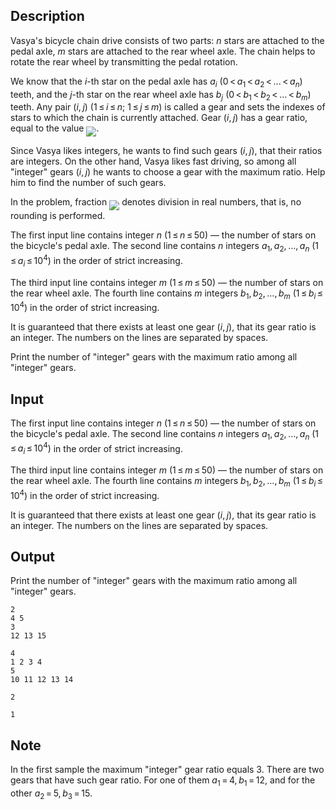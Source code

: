 ## Description

<div><p>Vasya's bicycle chain drive consists of two parts: <span class="tex-span"><i>n</i></span> stars are attached to the pedal axle, <span class="tex-span"><i>m</i></span> stars are attached to the rear wheel axle. The chain helps to rotate the rear wheel by transmitting the pedal rotation.</p><p>We know that the <span class="tex-span"><i>i</i></span>-th star on the pedal axle has <span class="tex-span"><i>a</i><sub class="lower-index"><i>i</i></sub></span> <span class="tex-span">(0 &lt; <i>a</i><sub class="lower-index">1</sub> &lt; <i>a</i><sub class="lower-index">2</sub> &lt; ... &lt; <i>a</i><sub class="lower-index"><i>n</i></sub>)</span> teeth, and the <span class="tex-span"><i>j</i></span>-th star on the rear wheel axle has <span class="tex-span"><i>b</i><sub class="lower-index"><i>j</i></sub></span> <span class="tex-span">(0 &lt; <i>b</i><sub class="lower-index">1</sub> &lt; <i>b</i><sub class="lower-index">2</sub> &lt; ... &lt; <i>b</i><sub class="lower-index"><i>m</i></sub>)</span> teeth. Any pair <span class="tex-span">(<i>i</i>, <i>j</i>)</span> <span class="tex-span">(1 ≤ <i>i</i> ≤ <i>n</i></span>;&nbsp;<span class="tex-span">1 ≤ <i>j</i> ≤ <i>m</i>)</span> is called a <span class="tex-font-style-it">gear</span> and sets the indexes of stars to which the chain is currently attached. Gear <span class="tex-span">(<i>i</i>, <i>j</i>)</span> has a gear ratio, equal to the value <img align="middle" class="tex-formula" src="file://jGeXWiUm.png" style="max-width: 100.0%;max-height: 100.0%;">.</p><p>Since Vasya likes integers, he wants to find such gears <span class="tex-span">(<i>i</i>, <i>j</i>)</span>, that their ratios are integers. On the other hand, Vasya likes fast driving, so among all "integer" gears <span class="tex-span">(<i>i</i>, <i>j</i>)</span> he wants to choose a gear with the maximum ratio. Help him to find the number of such gears.</p><p>In the problem, fraction <img align="middle" class="tex-formula" src="file://VKEIMekp.png" style="max-width: 100.0%;max-height: 100.0%;"> denotes division in real numbers, that is, no rounding is performed.</p></div><div class="input-specification"><p>The first input line contains integer <span class="tex-span"><i>n</i></span> <span class="tex-span">(1 ≤ <i>n</i> ≤ 50)</span> — the number of stars on the bicycle's pedal axle. The second line contains <span class="tex-span"><i>n</i></span> integers <span class="tex-span"><i>a</i><sub class="lower-index">1</sub>, <i>a</i><sub class="lower-index">2</sub>, ..., <i>a</i><sub class="lower-index"><i>n</i></sub></span> <span class="tex-span">(1 ≤ <i>a</i><sub class="lower-index"><i>i</i></sub> ≤ 10<sup class="upper-index">4</sup>)</span> in the order of strict increasing.</p><p>The third input line contains integer <span class="tex-span"><i>m</i></span> <span class="tex-span">(1 ≤ <i>m</i> ≤ 50)</span> — the number of stars on the rear wheel axle. The fourth line contains <span class="tex-span"><i>m</i></span> integers <span class="tex-span"><i>b</i><sub class="lower-index">1</sub>, <i>b</i><sub class="lower-index">2</sub>, ..., <i>b</i><sub class="lower-index"><i>m</i></sub></span> <span class="tex-span">(1 ≤ <i>b</i><sub class="lower-index"><i>i</i></sub> ≤ 10<sup class="upper-index">4</sup>)</span> in the order of strict increasing.</p><p>It is guaranteed that there exists at least one gear (<span class="tex-span"><i>i</i>, <i>j</i></span>), that its gear ratio is an integer. The numbers on the lines are separated by spaces.</p></div><div class="output-specification"><p>Print the number of "integer" gears with the maximum ratio among all "integer" gears.</p></div>

## Input

<p>The first input line contains integer <span class="tex-span"><i>n</i></span> <span class="tex-span">(1 ≤ <i>n</i> ≤ 50)</span> — the number of stars on the bicycle's pedal axle. The second line contains <span class="tex-span"><i>n</i></span> integers <span class="tex-span"><i>a</i><sub class="lower-index">1</sub>, <i>a</i><sub class="lower-index">2</sub>, ..., <i>a</i><sub class="lower-index"><i>n</i></sub></span> <span class="tex-span">(1 ≤ <i>a</i><sub class="lower-index"><i>i</i></sub> ≤ 10<sup class="upper-index">4</sup>)</span> in the order of strict increasing.</p><p>The third input line contains integer <span class="tex-span"><i>m</i></span> <span class="tex-span">(1 ≤ <i>m</i> ≤ 50)</span> — the number of stars on the rear wheel axle. The fourth line contains <span class="tex-span"><i>m</i></span> integers <span class="tex-span"><i>b</i><sub class="lower-index">1</sub>, <i>b</i><sub class="lower-index">2</sub>, ..., <i>b</i><sub class="lower-index"><i>m</i></sub></span> <span class="tex-span">(1 ≤ <i>b</i><sub class="lower-index"><i>i</i></sub> ≤ 10<sup class="upper-index">4</sup>)</span> in the order of strict increasing.</p><p>It is guaranteed that there exists at least one gear (<span class="tex-span"><i>i</i>, <i>j</i></span>), that its gear ratio is an integer. The numbers on the lines are separated by spaces.</p>

## Output

<p>Print the number of "integer" gears with the maximum ratio among all "integer" gears.</p>





```input1
2
4 5
3
12 13 15

```




```input2
4
1 2 3 4
5
10 11 12 13 14

```




```output1
2

```




```output2
1

```



## Note

<p>In the first sample the maximum "integer" gear ratio equals 3. There are two gears that have such gear ratio. For one of them <span class="tex-span"><i>a</i><sub class="lower-index">1</sub> = 4, <i>b</i><sub class="lower-index">1</sub> = 12</span>, and for the other <span class="tex-span"><i>a</i><sub class="lower-index">2</sub> = 5, <i>b</i><sub class="lower-index">3</sub> = 15</span>.</p>
